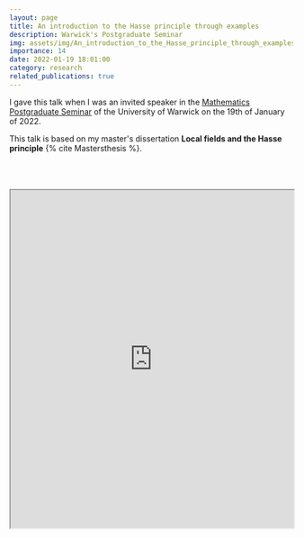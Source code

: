 ```yaml
---
layout: page
title: An introduction to the Hasse principle through examples
description: Warwick's Postgraduate Seminar
img: assets/img/An_introduction_to_the_Hasse_principle_through_examples.png
importance: 14
date: 2022-01-19 18:01:00
category: research
related_publications: true
---
```


I gave this talk when I was an invited speaker in the <a href="https://warwick.ac.uk/fac/sci/maths/research/events/seminars/areas/postgraduate/21-22/">Mathematics Postgraduate Seminar</a> of the University of Warwick on the 19th of January of 2022.

This talk is based on my master's dissertation **Local fields and the Hasse principle** {% cite Mastersthesis %}.

<div style="padding-bottom: 100px; padding-top: 50px;">
<iframe src="https://drive.google.com/file/d/1GEaqXvN0toRclWCbktN0ZHMrUu_BLdPp/preview" width="100%" height="600px" allow="autoplay"></iframe>
</div>
